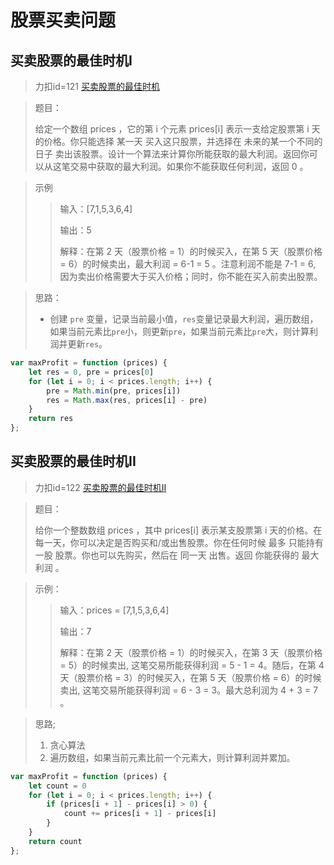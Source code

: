 # 股票买卖问题

## 买卖股票的最佳时机I
> 力扣id=121 [买卖股票的最佳时机](https://leetcode.cn/problems/best-time-to-buy-and-sell-stock/description/)

> 题目：
>
> 给定一个数组 prices ，它的第 i 个元素 prices[i] 表示一支给定股票第 i 天的价格。你只能选择 某一天 买入这只股票，并选择在 未来的某一个不同的日子 卖出该股票。设计一个算法来计算你所能获取的最大利润。返回你可以从这笔交易中获取的最大利润。如果你不能获取任何利润，返回 0 。

> 示例
>> 输入：[7,1,5,3,6,4]
>>
>> 输出：5
>> 
>>解释：在第 2 天（股票价格 = 1）的时候买入，在第 5 天（股票价格 = 6）的时候卖出，最大利润 = 6-1 = 5 。注意利润不能是 7-1 = 6, 因为卖出价格需要大于买入价格；同时，你不能在买入前卖出股票。

> 思路：
> - 创建 `pre` 变量，记录当前最小值，`res`变量记录最大利润，遍历数组，如果当前元素比`pre`小，则更新`pre`，如果当前元素比`pre`大，则计算利润并更新`res`。

```js
var maxProfit = function (prices) {
    let res = 0, pre = prices[0]
    for (let i = 0; i < prices.length; i++) {
        pre = Math.min(pre, prices[i])
        res = Math.max(res, prices[i] - pre)
    }
    return res
};
```

## 买卖股票的最佳时机II
>力扣id=122 [买卖股票的最佳时机II](https://leetcode.cn/problems/best-time-to-buy-and-sell-stock-ii/description/)

> 题目：
>
> 给你一个整数数组 prices ，其中 prices[i] 表示某支股票第 i 天的价格。在每一天，你可以决定是否购买和/或出售股票。你在任何时候 最多 只能持有 一股 股票。你也可以先购买，然后在 同一天 出售。返回 你能获得的 最大 利润 。

>示例：
>> 输入：prices = [7,1,5,3,6,4]
>>
>> 输出：7
>>
>>解释：在第 2 天（股票价格 = 1）的时候买入，在第 3 天（股票价格 = 5）的时候卖出, 这笔交易所能获得利润 = 5 - 1 = 4。随后，在第 4 天（股票价格 = 3）的时候买入，在第 5 天（股票价格 = 6）的时候卖出, 这笔交易所能获得利润 = 6 - 3 = 3。最大总利润为 4 + 3 = 7 。

> 思路;
> 1. 贪心算法
> 2. 遍历数组，如果当前元素比前一个元素大，则计算利润并累加。

```js
var maxProfit = function (prices) {
    let count = 0
    for (let i = 0; i < prices.length; i++) {
        if (prices[i + 1] - prices[i] > 0) {
            count += prices[i + 1] - prices[i]
        }
    }
    return count
};
```
